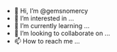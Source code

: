 - 👋 Hi, I’m @gemsnomercy
- 👀 I’m interested in ...
- 🌱 I’m currently learning ...
- 💞️ I’m looking to collaborate on ...
- 📫 How to reach me ...

<!---
gemsnomercy/gemsnomercy is a ✨ special ✨ repository because its `README.md` (this file) appears on your GitHub profile.
You can click the Preview link to take a look at your changes.
--->
